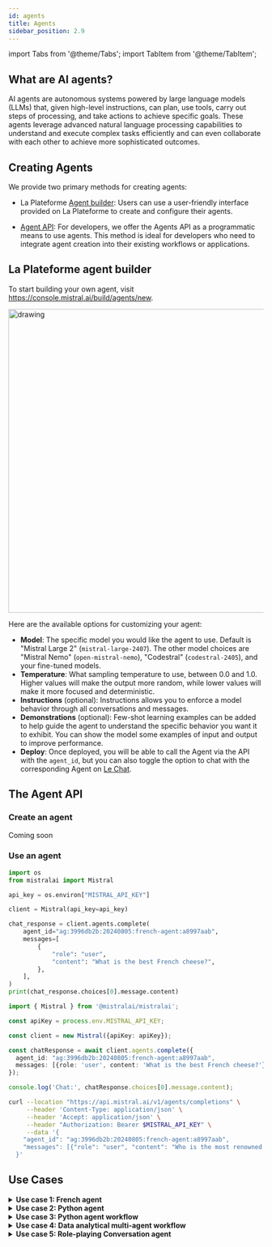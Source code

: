 ```yaml
---
id: agents
title: Agents
sidebar_position: 2.9
---
```

import Tabs from '@theme/Tabs';
import TabItem from '@theme/TabItem';


## What are AI agents? 

AI agents are autonomous systems powered by large language models (LLMs) that, given high-level instructions, can plan, use tools, carry out steps of processing, and take actions to achieve specific goals. These agents leverage advanced natural language processing capabilities to understand and execute complex tasks efficiently and can even collaborate with each other to achieve more sophisticated outcomes.


## Creating Agents
We provide two primary methods for creating agents:

- La Plateforme [Agent builder](https://console.mistral.ai/build/agents/new): Users can use a user-friendly interface provided on La Plateforme to create and configure their agents.

- [Agent API](#the-agents-api): For developers, we offer the Agents API as a programmatic means to use agents. This method is ideal for developers who need to integrate agent creation into their existing workflows or applications.

## La Plateforme agent builder

To start building your own agent, visit https://console.mistral.ai/build/agents/new.

<img src="/img/agent.png" alt="drawing" width="600"/>

Here are the available options for customizing your agent:
- **Model**: The specific model you would like the agent to use. Default is "Mistral Large 2" (`mistral-large-2407`). The other model choices are "Mistral Nemo" (`open-mistral-nemo`), "Codestral" (`codestral-2405`), and your fine-tuned models.
- **Temperature**: What sampling temperature to use, between 0.0 and 1.0. Higher values will make the output more random, while lower values will make it more focused and deterministic.
- **Instructions** (optional): Instructions allows you to enforce a model behavior through all conversations and messages.
- **Demonstrations** (optional): Few-shot learning examples can be added to help guide the agent to understand the specific behavior you want it to exhibit. You can show the model some examples of input and output to improve performance.
- **Deploy**: Once deployed, you will be able to call the Agent via the API with the `agent_id`, but you can also toggle the option to chat with the corresponding Agent on [Le Chat](https://chat.mistral.ai/chat).


## The Agent API 

### Create an agent

Coming soon 
<!-- 
<Tabs>
  <TabItem value="python" label="python">

```python
TODO 
```
  </TabItem>

  <TabItem value="javascript" label="javascript">

```javascript
TODO
```
  </TabItem>
  
  <TabItem value="curl" label="curl" default>

```bash
curl --location "https://api.mistral.ai/v1/agents" \
     --header 'Content-Type: application/json' \
     --header 'Accept: application/json' \
     --header "Authorization: Bearer $MISTRAL_API_KEY" \
     --data '{
    "name": "French agent",
    "model": "mistral-large-latest",
    "instructions": "You are a French-speaking virtual agent, designed to answer your questions in French only, no matter the language of the question."
  }'
```
  </TabItem>

</Tabs> -->



### Use an agent


<Tabs>
  <TabItem value="python" label="python" default>

```python
import os
from mistralai import Mistral

api_key = os.environ["MISTRAL_API_KEY"]

client = Mistral(api_key=api_key)

chat_response = client.agents.complete(
    agent_id="ag:3996db2b:20240805:french-agent:a8997aab",
    messages=[
        {
            "role": "user",
            "content": "What is the best French cheese?",
        },
    ],
)
print(chat_response.choices[0].message.content)


```
  </TabItem>

  <TabItem value="javascript" label="javascript">

```typescript
import { Mistral } from '@mistralai/mistralai';

const apiKey = process.env.MISTRAL_API_KEY;

const client = new Mistral({apiKey: apiKey});

const chatResponse = await client.agents.complete({
  agent_id: "ag:3996db2b:20240805:french-agent:a8997aab",
  messages: [{role: 'user', content: 'What is the best French cheese?'}],
});

console.log('Chat:', chatResponse.choices[0].message.content);
```
  </TabItem>
  
  <TabItem value="curl" label="curl">

```bash
curl --location "https://api.mistral.ai/v1/agents/completions" \
     --header 'Content-Type: application/json' \
     --header 'Accept: application/json' \
     --header "Authorization: Bearer $MISTRAL_API_KEY" \
     --data '{
    "agent_id": "ag:3996db2b:20240805:french-agent:a8997aab",
    "messages": [{"role": "user", "content": "Who is the most renowned French painter?"}]
  }'
```
  </TabItem>

</Tabs>

<!-- 
### List/delete agents

<Tabs>
  <TabItem value="python" label="python" default>

```python
TODO 
```
  </TabItem>

  <TabItem value="javascript" label="javascript">

```javascript
TODO
```
  </TabItem>
  
  <TabItem value="curl" label="curl">

```bash
TODO
```
  </TabItem>

</Tabs> -->

## Use Cases
<details>
    <summary><b>Use case 1: French agent</b></summary>

You can create an agent that only speaks French. You'll need to set up the agent with specific instructions and use few-shot learning to ensure it understands the requirement to communicate solely in French. 

<!-- Here's the sample Python code to create an agent that only speaks French:

```py
TODO
``` -->

Here is an example of how you can create this agent with the La Plateforme [agent builder](https://console.mistral.ai/build/agents/new).
<img src="/img/French_agent.png" alt="drawing" width="600"/>
</details>

<details>
 <summary><b>Use case 2: Python agent</b></summary>

You can create an agent that outputs only Python code without any explanations. This is useful when you need to generate code snippets that can be easily copied and pasted, without the additional explanatory text that our model typically provides.

<!-- Here's the sample Python code to create this agent:

```py
TODO
``` -->

Here is an example of how you can create this agent with using the La Plateforme [agent builder](https://console.mistral.ai/build/agents/new).

   
<img src="/img/Python_agent.png" alt="drawing" width="600"/>
</details>

<details>
    <summary><b>Use case 3: Python agent workflow</b></summary>

You can use the Python agent we created in use case 2 in an assistant coding workflow. For example, here is a very simple Python agent workflow with the following steps:

1. User Query:

The process starts when the user submits a query or request to the Python agent.

2. Code and Test Case Generation:

The agent interprets the user's query and generates the corresponding Python code. Alongside the code, the agent creates a test case to verify the functionality of the generated code.

3. Execution and Validation:

The agent attempts to run the generated code to ensure it executes without errors.
The agent then runs the test case to confirm that the code produces the correct output.

4. Retry Mechanism:

If the code fails to run or the test case does not pass, the agent initiates a retry.
It regenerates the code and test case, addressing any issues identified during the previous attempt.

5. Result Output:

Once the code runs successfully and passes the test case, the agent delivers the result to the user.

Check out this [example notebook](https://github.com/mistralai/cookbook/blob/main/mistral/agents/simple_Python_agent_workflow.ipynb) for details. 

</details>

<details>
    <summary><b>Use case 4: Data analytical multi-agent workflow</b></summary>

You can also leverage multiple agents in a workflow. Here is an example: 

1. Data Analysis Planning:

The planning agent writes a comprehensive data analysis plan, outlining the steps required to analyze the data.

2. Code Generation and Execution:

For each step in the analysis plan, the Python agent generates the corresponding code.
The Python agent then executes the generated code to perform the specified analysis.

3. Analysis Report Summarization:

Based on the results of the executed code, the summarization agent writes an analysis report.
The report summarizes the findings and insights derived from the data analysis.

Check out this [example notebook](https://github.com/mistralai/cookbook/blob/main/mistral/agents/analytical_agent_workflow.ipynb) for details. 

</details>


<details>
    <summary><b>Use case 5: Role-playing Conversation agent</b></summary>

You can also create role-playing conversation agents. For instance, in this [example](https://github.com/mistralai/cookbook/blob/main/mistral/agents/conversation_agent.ipynb), the role-playing conversation workflow generates an entertaining and humorous exchange between two agents mimicking the styles of two stand-up comedians Ali Wong and Jimmy Yang, incorporating jokes and comedic elements to enhance the conversation.

</details>
